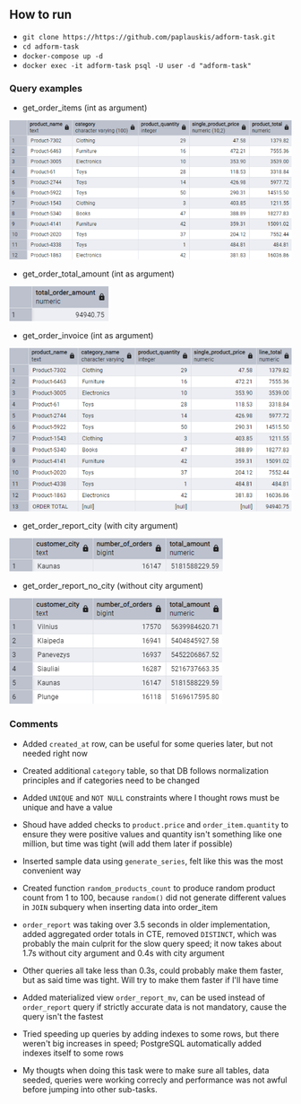 ## How to run
- ```git clone https://https://github.com/paplauskis/adform-task.git```
- ```cd adform-task```
- ```docker-compose up -d```
- ```docker exec -it adform-task psql -U user -d "adform-task"```

### Query examples
- get_order_items (int as argument)

![query](assets/get_order_items.png)

- get_order_total_amount (int as argument)

![query](assets/get_order_total_amount.png)

- get_order_invoice (int as argument)

![query](assets/get_order_invoice.png)

- get_order_report_city (with city argument)

![query](assets/order_report_city.png)

- get_order_report_no_city (without city argument)

![query](assets/order_report_no_city.png)

### Comments
- Added ```created_at``` row, can be useful for some queries later, but not needed right now
- Created additional ```category``` table, so that DB follows normalization principles and if categories need to be changed
- Added ```UNIQUE``` and ```NOT NULL``` constraints where I thought rows must be unique and have a value
- Shoud have added checks to ```product.price``` and ```order_item.quantity``` to ensure they were positive values and quantity isn't something like one million, but time was tight (will add them later if possible)
- Inserted sample data using ```generate_series```, felt like this was the most convenient way
- Created function ```random_products_count``` to produce random product count from 1 to 100, because ```random()``` did not generate different values in ```JOIN``` subquery when inserting data into order_item
- ```order_report``` was taking over 3.5 seconds in older implementation, added aggregated order totals in CTE, removed ```DISTINCT```, which was probably the main culprit for the slow query speed; it now takes about 1.7s without city argument and 0.4s with city argument
- Other queries all take less than 0.3s, could probably make them faster, but as said time was tight. Will try to make them faster if I'll have time
- Added materialized view ```order_report_mv```, can be used instead of ```order_report``` query if strictly accurate data is not mandatory, cause the query isn't the fastest
- Tried speeding up queries by adding indexes to some rows, but there weren't big increases in speed; PostgreSQL automatically added indexes itself to some rows

- My thougts when doing this task were to make sure all tables, data seeded, queries were working correcly and performance was not awful before jumping into other sub-tasks.  
